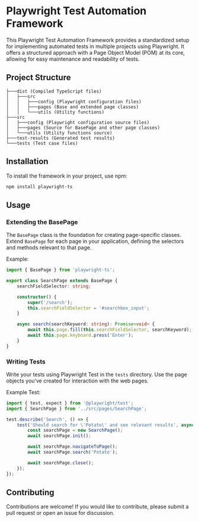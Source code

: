 # Playwright Test Automation Framework

This Playwright Test Automation Framework provides a standardized setup for implementing automated tests in multiple projects using Playwright. It offers a structured approach with a Page Object Model (POM) at its core, allowing for easy maintenance and readability of tests.

## Project Structure

```
├───dist (Compiled TypeScript files)
│   ├───src
│   │   ├───config (Playwright configuration files)
│   │   ├───pages (Base and extended page classes)
│   │   └───utils (Utility functions)
├───src
│   ├───config (Playwright configuration source files)
│   ├───pages (Source for BasePage and other page classes)
│   └───utils (Utility functions source)
├───test-results (Generated test results)
└───tests (Test case files)
```

## Installation

To install the framework in your project, use npm:

```bash
npm install playwright-ts
```

## Usage

### Extending the BasePage

The `BasePage` class is the foundation for creating page-specific classes. Extend `BasePage` for each page in your application, defining the selectors and methods relevant to that page.

Example:

```typescript
import { BasePage } from 'playwright-ts';

export class SearchPage extends BasePage {
    searchFieldSelector: string;

    constructor() {
        super('/search');
        this.searchFieldSelector = '#searchbox_input';
    }

    async search(searchKeyword: string): Promise<void> {
        await this.page.fill(this.searchFieldSelector, searchKeyword);
        await this.page.keyboard.press('Enter');
    }
}

```

### Writing Tests

Write your tests using Playwright Test in the `tests` directory. Use the page objects you've created for interaction with the web pages.

Example Test:

```typescript
import { test, expect } from '@playwright/test';
import { SearchPage } from '../src/pages/SearchPage';

test.describe('Search', () => {
    test('Should search for \'Potato\' and see relevant results', async ({}) => {
        const searchPage = new SearchPage();
        await searchPage.init();

        await searchPage.navigateToPage();
        await searchPage.search('Potato');

        await searchPage.close();
    });
});

```

## Contributing

Contributions are welcome! If you would like to contribute, please submit a pull request or open an issue for discussion.
